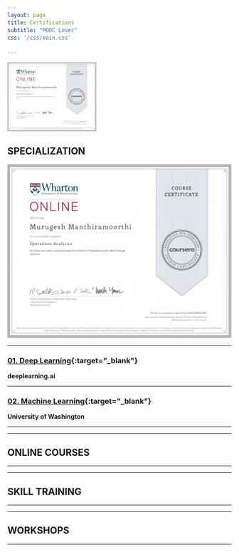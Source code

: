 ```yaml
---
layout: page
title: Certifications
subtitle: "MOOC Lover"
css: '/css/main.css'

---
```


[<img src="/assets/img/certificates/cer1.jpg" width="200">](www.google.co.in)

## SPECIALIZATION

![Wharton Online](/assets/img/certificates/cer1.jpg)

---
### [01. Deep Learning](https://www.coursera.org/account/accomplishments/specialization/R84YKF5GP6R7){:target="_blank"}
**deeplearning.ai**

---
### [02. Machine Learning](https://www.coursera.org/account/accomplishments/specialization/RSNHF85LSVVQ){:target="_blank"}
**University of Washington**


---

---
## ONLINE COURSES
---

---
## SKILL TRAINING

---

---
## WORKSHOPS
---
